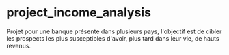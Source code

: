 # project_income_analysis
Projet pour une banque présente dans plusieurs pays, l'objectif est de cibler les prospects les plus susceptibles d'avoir, plus tard dans leur vie, de hauts revenus.
